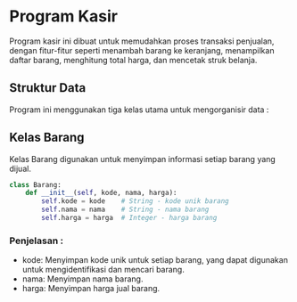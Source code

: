 # Program Kasir

Program kasir ini dibuat untuk memudahkan proses transaksi penjualan, dengan fitur-fitur seperti menambah barang ke keranjang, menampilkan daftar barang, menghitung total harga, dan mencetak struk belanja.

## Struktur Data

Program ini menggunakan tiga kelas utama untuk mengorganisir data :

## Kelas Barang
Kelas Barang digunakan untuk menyimpan informasi setiap barang yang dijual.

```python
class Barang:
    def __init__(self, kode, nama, harga):
        self.kode = kode    # String - kode unik barang
        self.nama = nama    # String - nama barang
        self.harga = harga  # Integer - harga barang
```

### Penjelasan :
- kode: Menyimpan kode unik untuk setiap barang, yang dapat digunakan untuk mengidentifikasi dan mencari barang.
- nama: Menyimpan nama barang.
- harga: Menyimpan harga jual barang.


